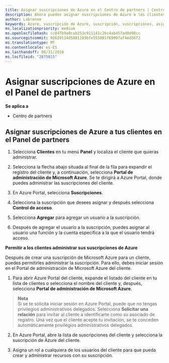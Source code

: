 ```yaml
---
title: Asignar suscripciones de Azure en el Centro de partners | Centro de partners
description: Ahora puedes asignar suscripciones de Azure a los clientes en el Centro de partners. También puedes permitirles que administren las suscripciones por sí mismos.
author: Labrenne
keywords: Azure, suscripción de Azure, suscripción, suscripciones, asignar suscripción, administrar suscripción de azure
ms.localizationpriority: medium
ms.openlocfilehash: cc847b9a0cab253c911141c26c4ab457ad0d98cc
ms.sourcegitcommit: 92629114d5081103bfe555081f69997af4ed56f2
ms.translationtype: MT
ms.contentlocale: es-ES
ms.lasthandoff: 08/31/2018
ms.locfileid: "2875015"
---
```

# <a name="assign-azure-subscriptions-in-the-partner-dashboard"></a>Asignar suscripciones de Azure en el Panel de partners

**Se aplica a**

-  Centro de partners
 
## <a name="assign-azure-subcriptions-to-your-customers-in-the-partner-dashboard"></a>Asignar suscripciones de Azure a tus clientes en el Panel de partners

1. Selecciona **Clientes** en tu menú **Panel** y localiza el cliente que quieras administrar.

2.  Selecciona la flecha abajo situada al final de la fila para expandir el registro del cliente y, a continuación, selecciona **Portal de administración de Microsoft Azure**. Se te dirigirá a Azure Portal, donde puedes administrar las suscripciones del cliente. 

4. En Azure Portal, selecciona **Suscripciones**.

5. Selecciona la suscripción que desees asignar y después selecciona **Control de acceso**.

6. Selecciona **Agregar** para agregar un usuario a la suscripción. 

7. Después de agregar el usuario a la suscripción, puedes asignar al usuario una función y la cuenta específica a la que el usuario tendrá acceso. 

**Permitir a los clientes administrar sus suscripciones de Azure**

Después de crear una suscripción de Microsoft Azure para un cliente, puedes permitirles administrar la suscripción. Para ello, debes iniciar sesión en el Portal de administración de Microsoft Azure del cliente. 

1.  Para abrir Azure Portal del cliente, expande el listado del cliente en tu lista de clientes o selecciona el nombre del cliente y, después, selecciona **Portal de administración de Microsoft Azure**.
    
 >**Nota** <br> Si se te solicita iniciar sesión en Azure Portal, puede que no tengas privilegios administrativos delegados. Selecciona **Solicitar una relación** para invitar al cliente a identificarte como su asociado de registro. Una vez que el cliente acepte tu invitación, se te conceden automáticamente privilegios administrativos delegados. 

2.  En Azure Portal, abre la lista de suscripciones del cliente y selecciona la suscripción de Azure del cliente.

3.  Asigna un rol a cualquiera de los usuarios del cliente para que pueda crear y administrar recursos con su suscripción.


